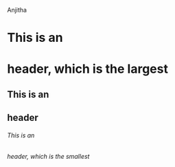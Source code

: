 Anjitha
# This is an <h1> header, which is the largest
## This is an <h2> header
###### This is an <h6> header, which is the smallest
